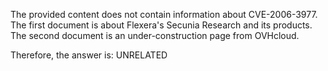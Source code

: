 The provided content does not contain information about CVE-2006-3977. The first document is about Flexera's Secunia Research and its products. The second document is an under-construction page from OVHcloud.

Therefore, the answer is: UNRELATED